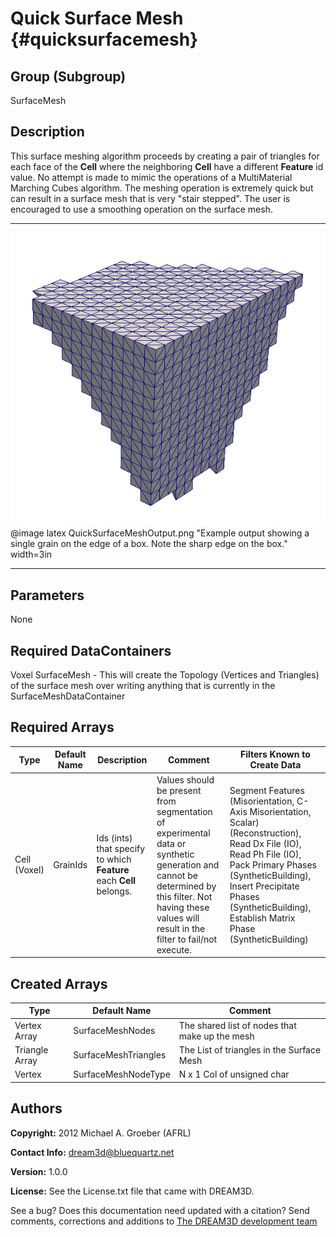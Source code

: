 Quick Surface Mesh {#quicksurfacemesh}
======

## Group (Subgroup) ##
SurfaceMesh

## Description ##
This surface meshing algorithm proceeds by creating a pair of triangles for each face of the **Cell** where the neighboring **Cell** have a different **Feature** id value. No attempt is made to mimic the operations of a MultiMaterial Marching Cubes algorithm. The meshing operation is extremely quick but can result in a surface mesh that is very "stair stepped". The user is encouraged to use a smoothing operation on the surface mesh.



---------------

![Example output showing a single grain on the edge of a box. Note the sharp edge of the box.](QuickSurfaceMeshOutput.png)
@image latex QuickSurfaceMeshOutput.png "Example output showing a single grain on the edge of a box. Note the sharp edge on the box." width=3in

---------------

## Parameters ##
None

## Required DataContainers ##
Voxel
SurfaceMesh - This will create the Topology (Vertices and Triangles) of the surface mesh over writing anything that is currently in the SurfaceMeshDataContainer


## Required Arrays ##

| Type | Default Name | Description | Comment | Filters Known to Create Data |
|------|--------------|-------------|---------|-----|
| Cell (Voxel) | GrainIds | Ids (ints) that specify to which **Feature** each **Cell** belongs. | Values should be present from segmentation of experimental data or synthetic generation and cannot be determined by this filter. Not having these values will result in the filter to fail/not execute. | Segment Features (Misorientation, C-Axis Misorientation, Scalar) (Reconstruction), Read Dx File (IO), Read Ph File (IO), Pack Primary Phases (SyntheticBuilding), Insert Precipitate Phases (SyntheticBuilding), Establish Matrix Phase (SyntheticBuilding) |

## Created Arrays ##
| Type | Default Name | Comment |
|------|--------------|---------|
| Vertex Array | SurfaceMeshNodes | The shared list of nodes that make up the mesh |
| Triangle Array | SurfaceMeshTriangles | The List of triangles in the Surface Mesh |
| Vertex | SurfaceMeshNodeType | N x 1 Col of unsigned char |


## Authors ##

**Copyright:** 2012 Michael A. Groeber (AFRL)

**Contact Info:** dream3d@bluequartz.net

**Version:** 1.0.0

**License:**  See the License.txt file that came with DREAM3D.


See a bug? Does this documentation need updated with a citation? Send comments, corrections and additions to [The DREAM3D development team](mailto:dream3d@bluequartz.net?subject=Documentation%20Correction)

